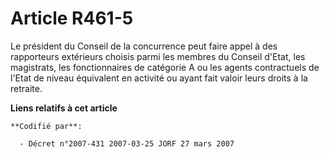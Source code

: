 # Article R461-5

Le président du Conseil de la concurrence peut faire appel à des rapporteurs extérieurs choisis parmi les membres du Conseil
d'Etat, les magistrats, les fonctionnaires de catégorie A ou les agents contractuels de l'Etat de niveau équivalent en
activité ou ayant fait valoir leurs droits à la retraite.

**Liens relatifs à cet article**

	**Codifié par**:

	  - Décret n°2007-431 2007-03-25 JORF 27 mars 2007
